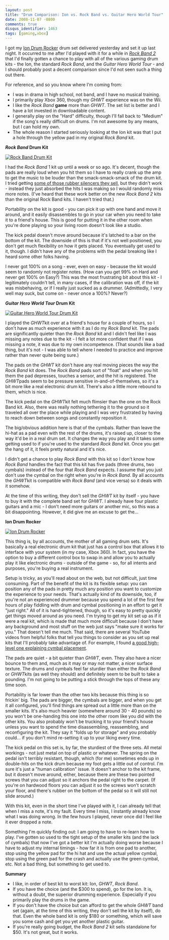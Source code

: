 ```yaml
---
layout: post
title: "Drum Comparison: Ion vs. Rock Band vs. Guitar Hero World Tour"
date: 2008-11-07 -0800
comments: true
disqus_identifier: 1463
tags: [gaming,xbox]
---
```

I got my [Ion Drum Rocker](http://www.drumrocker.com) drum set delivered
yesterday and set it up last night. It occurred to me after I'd played
with it for a while in *[Rock Band
2](http://www.amazon.com/gp/product/B001BX6JUA?ie=UTF8&tag=mhsvortex&linkCode=as2&camp=1789&creative=9325&creativeASIN=B001BX6JUA)*
that I'd finally gotten a chance to play with all of the various gaming
drum kits - the Ion, the standard *Rock Band*, and the *Guitar Hero
World Tour* - and I should probably post a decent comparison since I'd
not seen such a thing out there.

For reference, and so you know where I'm coming from:

-   I was in drama in high school, not band, and I have no musical
    training.
-   I primarily play Xbox 360, though my *GHWT* experience was on the
    Wii.
-   I like the *Rock Band* **game** more than *GHWT*. The set list is
    better and I have a lot invested in downloadable content.
-   I generally play on the "Hard" difficulty, though I'll fall back to
    "Medium" if the song's really difficult on drums. I'm not awesome by
    any means, but I can hold my own.
-   The whole reason I started seriously looking at the Ion kit was that
    I put a hole through the yellow pad in my original *Rock Band* kit.

***Rock Band* Drum Kit**

[![Rock Band Drum
Kit](http://ecx.images-amazon.com/images/I/41%2Bp2BckboL._AA280_.jpg)](http://www.amazon.com/gp/product/B000TT2D2A?ie=UTF8&tag=mhsvortex&linkCode=as2&camp=1789&creative=9325&creativeASIN=B000TT2D2A)

I had the *Rock Band* 1 kit up until a week or so ago. It's decent,
though the pads are really loud when you hit them so I have to really
crank up the amp to get the music to be louder than the
smack-smack-smack of the drum kit. I tried getting [some of those rubber
silencers they
sell](http://www.amazon.com/gp/product/B0016KGNOA?ie=UTF8&tag=mhsvortex&linkCode=as2&camp=1789&creative=9325&creativeASIN=B0016KGNOA),
but they didn't work - instead they just absorbed the hits I was making
so I would randomly miss more notes. (I've heard that these work better
on the new *Rock Band 2* kits than the original Rock Band kits. I
haven't tried that.)

Portability on the kit is good - you can pick it up with one hand and
move it around, and it easily disassembles to go in your car when you
need to take it to a friend's house. This is good for putting it in the
other room when you're done playing so your living room doesn't look
like a studio.

The kick pedal doesn't move around because it's latched to a bar on the
bottom of the kit. The downside of this is that if it's not well
positioned, you don't get much flexibility on how it gets placed. You
eventually get used to it, though. I didn't have any of the problems
with the pedal breaking like I heard some other folks having.

I never got 100% on a song - ever, even on easy - because the kit would
seem to randomly not register notes. (How can you get 99% on Hard and
never get 100% on Easy?) This was the most frustrating bit about this
kit - I legitimately couldn't tell, in many cases, if the calibration
was off, if the kit was misbehaving, or if I really just sucked as a
drummer. (Admittedly, I very well may suck, but come on - never once a
100%? Never?)

***Guitar Hero World Tour* Drum Kit**

[![Guitar Hero World Tour Drum
Kit](http://ecx.images-amazon.com/images/I/419-y3FzR8L._AA280_.jpg)](http://www.amazon.com/gp/product/B001ABN82A?ie=UTF8&tag=mhsvortex&linkCode=as2&camp=1789&creative=9325&creativeASIN=B001ABN82A)

I played the *GHWT*kit over at a friend's house for a couple of hours,
so I don't have as much experience with it as I do my *Rock Band* kit.
The pads are significantly quieter than the *Rock Band* kit and I didn't
feel like I was missing any notes due to the kit - I felt a lot more
confident that if I was missing a note, it was due to my own
incompetence. (That sounds like a bad thing, but it's not - I was able
to tell where I needed to practice and improve rather than never quite
being sure.)

The pads on the *GHWT* kit don't have any real moving pieces the way the
*Rock Band* kit does. The *Rock Band* pads sort of "float" and when you
hit them the pad depresses, touches a sensor, and the hit is registered.
The *GHWT*pads seem to be pressure sensitive in-and-of-themselves, so
it's a bit more like a real electronic drum kit. There's also a little
more rebound to them, which is nice.

The kick pedal on the *GHWT*kit felt much flimsier than the one on the
Rock Band kit. Also, there was really nothing tethering it to the ground
so it traveled all over the place while playing and I was very
frustrated by having to reach down between songs and constantly
reposition it.

The big/obvious addition here is that of the cymbals. Rather than leave
the hi-hat as a pad even with the rest of the drums, it's raised up,
closer to the way it'd be in a real drum set. It changes the way you
play and it takes some getting used to if you're used to the standard
*Rock Band* kit. Once you get the hang of it, it feels pretty natural
and it's nice.

I didn't get a chance to play *Rock Band* with this kit so I don't know
how *Rock Band* handles the fact that this kit has five pads (three
drums, two cymbals) instead of the four that *Rock Band* expects. I
assume that you just don't use the cymbal on the right when you're in
*Rock Band*. By all accounts the *GHWT*kit is compatible with *Rock
Band* (and vice versa) so it deals with it somehow.

At the time of this writing, they don't sell the *GHWT* kit by itself -
you have to buy it with the complete band set for *GHWT*. I already have
four plastic guitars and a mic - I don't need more guitars or another
mic, so this was a bit disappointing. However, it did give me an excuse
to get the...

**Ion Drum Rocker**

[![Ion Drum
Rocker](http://ecx.images-amazon.com/images/I/41rJl9vOsJL._AA280_.jpg)](http://www.amazon.com/gp/product/B001E2OW1Q?ie=UTF8&tag=mhsvortex&linkCode=as2&camp=1789&creative=9325&creativeASIN=B001E2OW1Q)

This thing is, by all accounts, the mother of all gaming drum sets. It's
basically a real electronic drum kit that just has a control box that
allows it to interface with your system (in my case, Xbox 360). In fact,
you have the option to buy a different control box to swap in and allow
you to actually play it like electronic drums - outside of the game -
so, for all intents and purposes, you're buying a real instrument.

Setup is tricky, as you'll read about on the web, but not difficult,
just time consuming. Part of the benefit of the kit is its flexible
setup: you can position any of the pads in pretty much any position you
want to customize the experience to your needs. That's actually kind of
its downside, too, if you're not an experienced drummer because you
spend a lot of the first few hours of play fiddling with drum and cymbal
positioning in an effort to get it "just right." All of it is
hand-tightened, though, so it's easy to pretty quickly get things moved
around as you need. I'm trying to get my kit set up as if it were a real
kit, which is made that much more difficult because I don't have any
background and most stuff on the web just says "make sure it works for
you." That doesn't tell me much. That said, there are several YouTube
videos from helpful folks that tell you things to consider as you set up
real kits that I'll probably take advantage of. For example, I found [a
good high-level one explaining cymbal
placement](http://www.youtube.com/watch?v=RS1C57KfqK8).

The pads are quiet - a bit quieter than *GHWT*, even. They also have a
nicer bounce to them and, much as it may or may not matter, a nicer
surface texture. The drums and cymbals feel far sturdier than either the
*Rock Band* or *GHWT*kits (as well they should) and definitely seem to
be built to take a pounding. I'm not going to be putting a stick through
the tops of these any time soon.

Portability is far lower than the other two kits because this thing is
so frickin' big. The pads are bigger, the cymbals are bigger, and when
you get it all configured, you'll find things are spread out a little
more than on the smaller kits. It's also much heavier (somewhere around
30 - 40 pounds) so you won't be one-handing this one into the other room
like you did with the other kits. You also probably won't be trucking it
to your friend's house unless you want to spend the time disassembling,
reassembling, and reconfiguring the kit. They say it "folds up for
storage" and you probably could... if you don't mind re-setting it up to
your liking every time.

The kick pedal on this set is, by far, the sturdiest of the three sets.
All metal workings - not just metal on top of plastic or whatever. The
spring on the pedal isn't terribly resistant, though, which (for me)
sometimes ends up in double-hits on the kick drum because my foot gets a
little out of control. I'm sure it's just a "human calibration" issue.
It doesn't anchor to the kit frame, but it doesn't move around, either,
because there are these two pointed screws that you can adjust so it
anchors the pedal right to the carpet. (If you're on hardwood floors you
can adjust it so the screws won't scratch your floor, and there's rubber
on the bottom of the pedal so it will still not slide around.)

With this kit, even in the short time I've played with it, I can already
tell that when I miss a note, it's my fault. Every time I miss, I
instantly already know what I was doing wrong. In the few hours I
played, never once did I feel like it ever dropped a note.

Something I'm quickly finding out: I am going to have to re-learn how to
play. I've gotten so used to the tight setup of the smaller kits (and
the lack of cymbals) that now I've got a better kit I'm actually doing
worse because I have to adjust my internal timings - how far it is from
one pad to another, stop using the yellow pad for the hi hat and use the
actual yellow cymbal, stop using the green pad for the crash and
actually use the green cymbal, etc. Not a bad thing, but something to
get used to.

**Summary**

-   I like, in order of best kit to worst kit: Ion, *GHWT*, *Rock Band*.
-   If you have the choice (and the $300 to spend), go for the Ion. It
    is, without a doubt, the superior drumming experience. Especially if
    you primarily play the drums in the game.
-   If you don't have the choice but can afford to get the whole *GHWT*
    band set (again, at the time of this writing, they don't sell the
    kit by itself), do that. Even the whole band kit is only $180 or
    something, which will save you some cash and get you yet another
    plastic guitar.
-   If you're really going budget, the *Rock Band 2* kit sells
    standalone for $50. It's not great, but it works.



